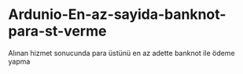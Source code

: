 # Ardunio-En-az-sayida-banknot-para-st-verme
Alınan hizmet sonucunda para üstünü en az adette banknot ile ödeme yapma
